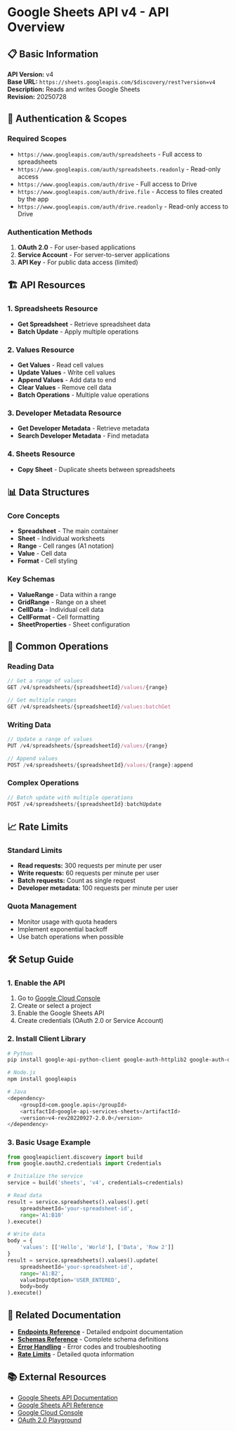 # Google Sheets API v4 - API Overview

## 📋 Basic Information

**API Version:** v4  
**Base URL:** `https://sheets.googleapis.com/$discovery/rest?version=v4`  
**Description:** Reads and writes Google Sheets  
**Revision:** 20250728

## 🔐 Authentication & Scopes

### Required Scopes
- `https://www.googleapis.com/auth/spreadsheets` - Full access to spreadsheets
- `https://www.googleapis.com/auth/spreadsheets.readonly` - Read-only access
- `https://www.googleapis.com/auth/drive` - Full access to Drive
- `https://www.googleapis.com/auth/drive.file` - Access to files created by the app
- `https://www.googleapis.com/auth/drive.readonly` - Read-only access to Drive

### Authentication Methods
1. **OAuth 2.0** - For user-based applications
2. **Service Account** - For server-to-server applications
3. **API Key** - For public data access (limited)

## 🏗️ API Resources

### 1. Spreadsheets Resource
- **Get Spreadsheet** - Retrieve spreadsheet data
- **Batch Update** - Apply multiple operations

### 2. Values Resource
- **Get Values** - Read cell values
- **Update Values** - Write cell values
- **Append Values** - Add data to end
- **Clear Values** - Remove cell data
- **Batch Operations** - Multiple value operations

### 3. Developer Metadata Resource
- **Get Developer Metadata** - Retrieve metadata
- **Search Developer Metadata** - Find metadata

### 4. Sheets Resource
- **Copy Sheet** - Duplicate sheets between spreadsheets

## 📊 Data Structures

### Core Concepts
- **Spreadsheet** - The main container
- **Sheet** - Individual worksheets
- **Range** - Cell ranges (A1 notation)
- **Value** - Cell data
- **Format** - Cell styling

### Key Schemas
- **ValueRange** - Data within a range
- **GridRange** - Range on a sheet
- **CellData** - Individual cell data
- **CellFormat** - Cell formatting
- **SheetProperties** - Sheet configuration

## 🔄 Common Operations

### Reading Data
```javascript
// Get a range of values
GET /v4/spreadsheets/{spreadsheetId}/values/{range}

// Get multiple ranges
GET /v4/spreadsheets/{spreadsheetId}/values:batchGet
```

### Writing Data
```javascript
// Update a range of values
PUT /v4/spreadsheets/{spreadsheetId}/values/{range}

// Append values
POST /v4/spreadsheets/{spreadsheetId}/values/{range}:append
```

### Complex Operations
```javascript
// Batch update with multiple operations
POST /v4/spreadsheets/{spreadsheetId}:batchUpdate
```

## 📈 Rate Limits

### Standard Limits
- **Read requests:** 300 requests per minute per user
- **Write requests:** 60 requests per minute per user
- **Batch requests:** Count as single request
- **Developer metadata:** 100 requests per minute per user

### Quota Management
- Monitor usage with quota headers
- Implement exponential backoff
- Use batch operations when possible

## 🛠️ Setup Guide

### 1. Enable the API
1. Go to [Google Cloud Console](https://console.cloud.google.com/)
2. Create or select a project
3. Enable the Google Sheets API
4. Create credentials (OAuth 2.0 or Service Account)

### 2. Install Client Library
```bash
# Python
pip install google-api-python-client google-auth-httplib2 google-auth-oauthlib

# Node.js
npm install googleapis

# Java
<dependency>
    <groupId>com.google.apis</groupId>
    <artifactId>google-api-services-sheets</artifactId>
    <version>v4-rev20220927-2.0.0</version>
</dependency>
```

### 3. Basic Usage Example
```python
from googleapiclient.discovery import build
from google.oauth2.credentials import Credentials

# Initialize the service
service = build('sheets', 'v4', credentials=credentials)

# Read data
result = service.spreadsheets().values().get(
    spreadsheetId='your-spreadsheet-id',
    range='A1:B10'
).execute()

# Write data
body = {
    'values': [['Hello', 'World'], ['Data', 'Row 2']]
}
result = service.spreadsheets().values().update(
    spreadsheetId='your-spreadsheet-id',
    range='A1:B2',
    valueInputOption='USER_ENTERED',
    body=body
).execute()
```

## 🔗 Related Documentation

- **[Endpoints Reference](02_Endpoints_Reference.md)** - Detailed endpoint documentation
- **[Schemas Reference](03_Schemas_Reference.md)** - Complete schema definitions
- **[Error Handling](10_Error_Handling.md)** - Error codes and troubleshooting
- **[Rate Limits](11_Rate_Limits.md)** - Detailed quota information

## 📚 External Resources

- [Google Sheets API Documentation](https://developers.google.com/sheets/api)
- [Google Sheets API Reference](https://developers.google.com/sheets/api/reference/rest)
- [Google Cloud Console](https://console.cloud.google.com/)
- [OAuth 2.0 Playground](https://developers.google.com/oauthplayground/) 